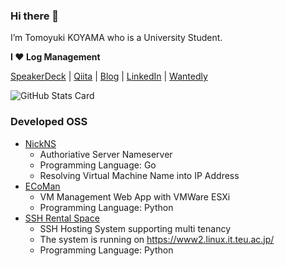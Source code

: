 ### Hi there 👋

I’m Tomoyuki KOYAMA who is a University Student. 

**I ❤ Log Management**

[SpeakerDeck](https://speakerdeck.com/tomoyk) | [Qiita](https://qiita.com/tomoyk) | [Blog](https://blog.koyama.me/) | [LinkedIn](https://www.linkedin.com/in/tomoyuki-koyama/) | [Wantedly](https://www.wantedly.com/users/18399304)

![GitHub Stats Card](https://github-readme-stats.vercel.app/api?username=tomoyk)

### Developed OSS

- [NickNS](https://github.com/cdsl-research/nickns)
  - Authoriative Server Nameserver
  - Programming Language: Go
  - Resolving Virtual Machine Name into IP Address
- [ECoMan](https://github.com/cdsl-research/ecoman)
  - VM Management Web App with VMWare ESXi
  - Programming Language: Python
- [SSH Rental Space](https://github.com/tomoyk/ssh-rental-space)
  - SSH Hosting System supporting multi tenancy
  - The system is running on https://www2.linux.it.teu.ac.jp/
  - Programming Language: Python
